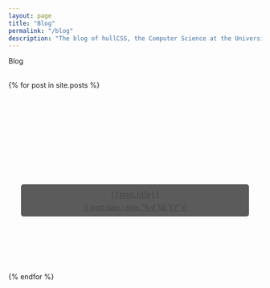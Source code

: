 ```yaml
---
layout: page
title: "Blog"
permalink: "/blog"
description: "The blog of hullCSS, the Computer Science at the University of Hull, looking to make the lives of students more exciting and expand technology beyond the course."
---
```


<span class="bigtext-slogan-thing">Blog</span>
<br><br>

<div class="grid-containter">

{% for post in site.posts %}

<a href="{{post.url}}">
<div class="post-item grid-33 mobile-grid-100">
<div class="image-blog" style="background-image:url('{{site.url}}/images/blog/{{post.image}}')" >
<div class="text-blog-desc">
<div class="text-blog-pad">
<div class="main-text"> {{post.title}}</div>
<br>
<div class="date-text"> {{ post.date | date: "%-d %B %Y" }} </div>
</div>
</div>
</div>
</div>
</a>
{% endfor %}

</div>

<style>
.image-blog {
    height: 300px;
    padding: 25px;
    background-size: cover;
    border-radius: 2%;
        background-position: center;
}

.text-blog-desc {
        background-color: #333;
    padding: 10px 20px;
    border-radius: 5px;
    opacity: 0.8;
    margin-top: 150px;
}

.main-text {
    font-size: 18px;
    font-family: 'roboto mono';
    margin-bottom: -10px;
    text-align: center;
}

.date-text {
    text-align: center;
    font-weight: 400;
    font-family: 'roboto';

}


</style>
